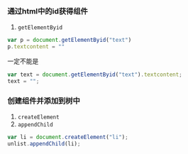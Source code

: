 ### 通过html中的id获得组件
1. `getElementByid`
```js
var p = document.getElementByid("text")
p.textcontent = ""
```
一定不能是
```js
var text = document.getElementByid("text").textcontent;
text = "";
```




### 创建组件并添加到树中
1. `createElement`
2. `appendChild`
```js
var li = document.createElement("li");
unlist.appendChild(li);
```